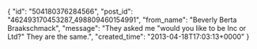  {
   "id": "504180376284566",
   "post_id": "462493170453287_498809460154991",
   "from_name": "Beverly Berta Braakschmack",
   "message": "They asked me \"would you like to be Inc or Ltd?\" They are the same.",
   "created_time": "2013-04-18T17:03:13+0000"
 }
